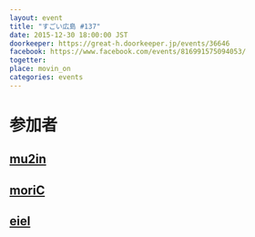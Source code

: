 ```yaml
---
layout: event
title: "すごい広島 #137"
date: 2015-12-30 18:00:00 JST
doorkeeper: https://great-h.doorkeeper.jp/events/36646
facebook: https://www.facebook.com/events/816991575094053/
togetter:
place: movin_on
categories: events
---
```


# 参加者


## [mu2in](http://twitter.com/mu2in)


## [moriC](https://github.com/moriC)


## [eiel](http://eiel.info/)

